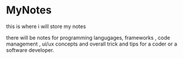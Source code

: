 # MyNotes

this is where i will store my notes

there will be notes for programming langugages, frameworks , code management , ui/ux concepts and overall
trick and tips for a coder or a software developer.
